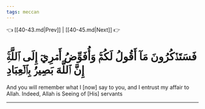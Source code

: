 ```yaml
---
tags: meccan
---
```


👈 [[40-43.md|Prev]] | [[40-45.md|Next]] 👉

# فَسَتَذۡكُرُونَ مَآ أَقُولُ لَكُمۡۚ وَأُفَوِّضُ أَمۡرِيٓ إِلَى ٱللَّهِۚ إِنَّ ٱللَّهَ بَصِيرُۢ بِٱلۡعِبَادِ

And you will remember what I [now] say to you, and I entrust my affair to Allah. Indeed, Allah is Seeing of [His] servants

---

